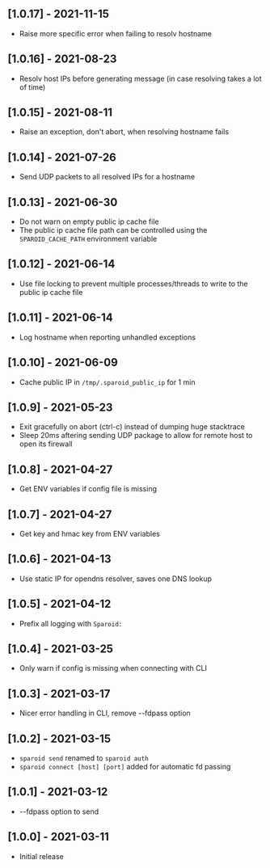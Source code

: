 ## [1.0.17] - 2021-11-15

- Raise more specific error when failing to resolv hostname

## [1.0.16] - 2021-08-23

- Resolv host IPs before generating message (in case resolving takes a lot of time)

## [1.0.15] - 2021-08-11

- Raise an exception, don't abort, when resolving hostname fails

## [1.0.14] - 2021-07-26

- Send UDP packets to all resolved IPs for a hostname

## [1.0.13] - 2021-06-30

- Do not warn on empty public ip cache file
- The public ip cache file path can be controlled using the `SPAROID_CACHE_PATH` environment variable

## [1.0.12] - 2021-06-14

- Use file locking to prevent multiple processes/threads to write to the public ip cache file

## [1.0.11] - 2021-06-14

- Log hostname when reporting unhandled exceptions

## [1.0.10] - 2021-06-09

- Cache public IP in `/tmp/.sparoid_public_ip` for 1 min

## [1.0.9] - 2021-05-23

- Exit gracefully on abort (ctrl-c) instead of dumping huge stacktrace
- Sleep 20ms aftering sending UDP package to allow for remote host to open its firewall

## [1.0.8] - 2021-04-27

- Get ENV variables if config file is missing

## [1.0.7] - 2021-04-27

- Get key and hmac key from ENV variables

## [1.0.6] - 2021-04-13

- Use static IP for opendns resolver, saves one DNS lookup

## [1.0.5] - 2021-04-12

- Prefix all logging with `Sparoid: `

## [1.0.4] - 2021-03-25

- Only warn if config is missing when connecting with CLI

## [1.0.3] - 2021-03-17

- Nicer error handling in CLI, remove --fdpass option

## [1.0.2] - 2021-03-15

- `sparoid send` renamed to `sparoid auth`
- `sparoid connect [host] [port]` added for automatic fd passing

## [1.0.1] - 2021-03-12

- --fdpass option to send

## [1.0.0] - 2021-03-11

- Initial release
